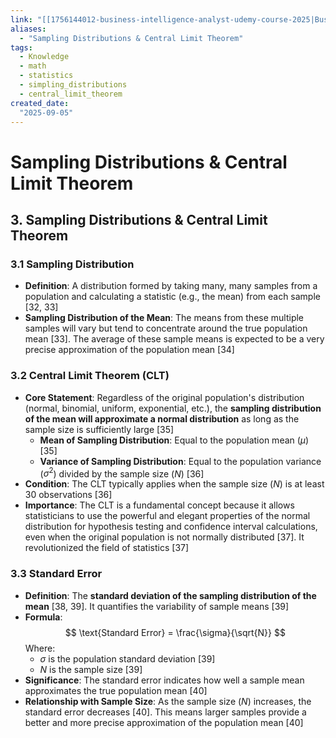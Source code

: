 ```yaml
---
link: "[[1756144012-business-intelligence-analyst-udemy-course-2025|Business Intelligence Analyst Udemy Course 2025]]"
aliases: 
  - "Sampling Distributions & Central Limit Theorem"
tags:
  - Knowledge
  - math
  - statistics
  - simpling_distributions
  - central_limit_theorem
created_date:
  "2025-09-05"
---
```

# Sampling Distributions & Central Limit Theorem
## 3. Sampling Distributions & Central Limit Theorem

### 3.1 Sampling Distribution
- **Definition**: A distribution formed by taking many, many samples from a population and calculating a statistic (e.g., the mean) from each sample [32, 33]
- **Sampling Distribution of the Mean**: The means from these multiple samples will vary but tend to concentrate around the true population mean [33]. The average of these sample means is expected to be a very precise approximation of the population mean [34]

### 3.2 Central Limit Theorem (CLT)
- **Core Statement**: Regardless of the original population's distribution (normal, binomial, uniform, exponential, etc.), the **sampling distribution of the mean will approximate a normal distribution** as long as the sample size is sufficiently large [35]
  - **Mean of Sampling Distribution**: Equal to the population mean ($\mu$) [35]
  - **Variance of Sampling Distribution**: Equal to the population variance ($\sigma^2$) divided by the sample size ($N$) [36]
- **Condition**: The CLT typically applies when the sample size ($N$) is at least 30 observations [36]
- **Importance**: The CLT is a fundamental concept because it allows statisticians to use the powerful and elegant properties of the normal distribution for hypothesis testing and confidence interval calculations, even when the original population is not normally distributed [37]. It revolutionized the field of statistics [37]

### 3.3 Standard Error
- **Definition**: The **standard deviation of the sampling distribution of the mean** [38, 39]. It quantifies the variability of sample means [39]
- **Formula**:
  $$ \text{Standard Error} = \frac{\sigma}{\sqrt{N}} $$
  Where:
  - $\sigma$ is the population standard deviation [39]
  - $N$ is the sample size [39]
- **Significance**: The standard error indicates how well a sample mean approximates the true population mean [40]
- **Relationship with Sample Size**: As the sample size ($N$) increases, the standard error decreases [40]. This means larger samples provide a better and more precise approximation of the population mean [40]
